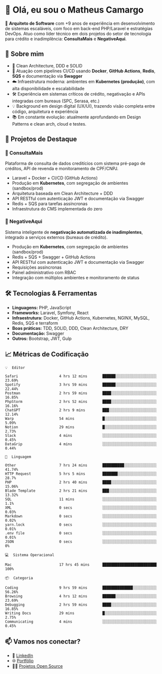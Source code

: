 # 👋 Olá, eu sou o Matheus Camargo

🎯 **Arquiteto de Software** com +9 anos de experiência em desenvolvimento de sistemas escaláveis, com foco em back-end PHP/Laravel e estratégias DevOps. Atuo como líder técnico em dois projetos do setor de tecnologia para crédito e inadimplência: **ConsultaMais** e **NegativeAqui**.

## 🧠 Sobre mim

- 🚀 Clean Architecture, DDD e SOLID
- 🔁 Atuação com pipelines CI/CD usando **Docker**, **GitHub Actions**, **Redis**, **SQS** e documentação via **Swagger**
- ☁️ Infraestrutura moderna: ambientes em **Kubernetes (produção)**, com alta disponibilidade e escalabilidade
- 🛠️ Experiência em sistemas críticos de crédito, negativação e APIs integradas com bureaus (SPC, Serasa, etc.)
- 💡 Background em design digital (UX/UI), trazendo visão completa entre código, arquitetura e experiência
- 📚 Em constante evolução: atualmente aprofundando em Design Patterns e clean arch, cloud e testes.

## 🚧 Projetos de Destaque

### 🔹 ConsultaMais
Plataforma de consulta de dados creditícios com sistema pré-pago de créditos, API de revenda e monitoramento de CPF/CNPJ.

- Laravel + Docker + CI/CD (GitHub Actions)
- Produção em **Kubernetes**, com segregação de ambientes (sandbox/prod)
- Arquitetura baseada em Clean Architecture + DDD
- API RESTful com autenticação JWT e documentação via Swagger
- Redis + SQS para tarefas assíncronas
- Infraestrutura do CMS implementada do zero

### 🔹 NegativeAqui
Sistema inteligente de **negativação automatizada de inadimplentes**, integrado a serviços externos (bureaus de crédito).

- Produção em **Kubernetes**, com segregação de ambientes (sandbox/prod)
- Redis + SQS + Swagger + GitHub Actions
- API RESTful com autenticação JWT e documentação via Swagger
- Requisições assíncronas
- Painel administrativo com RBAC
- Integração com múltiplos ambientes e monitoramento de status

## 🛠️ Tecnologias & Ferramentas

- **Linguagens:** PHP, JavaScript
- **Frameworks:** Laravel, Symfony, React
- **Infraestrutura:** Docker, GitHub Actions, Kubernetes, NGINX, MySQL, Redis, SQS e terraform
- **Boas práticas:** TDD, SOLID, DDD, Clean Architecture, DRY
- **Documentação:** Swagger
- **Outros:** Bootstrap, JWT, Gulp

## 📈 Métricas de Codificação

```text
💡  Editor

Safari                   4 hrs 12 mins       ██████░░░░░░░░░░░░░░░░░░░     23.69%
Spotify                  3 hrs 59 mins       ██████░░░░░░░░░░░░░░░░░░░     22.44%
Postman                  2 hrs 59 mins       ████░░░░░░░░░░░░░░░░░░░░░     16.85%
PhpStorm                 2 hrs 52 mins       ████░░░░░░░░░░░░░░░░░░░░░     16.16%
ChatGPT                  2 hrs 9 mins        ███░░░░░░░░░░░░░░░░░░░░░░     12.14%
Warp                     54 mins             █░░░░░░░░░░░░░░░░░░░░░░░░      5.09%
Notion                   29 mins             █░░░░░░░░░░░░░░░░░░░░░░░░      2.73%
Slack                    4 mins              ░░░░░░░░░░░░░░░░░░░░░░░░░      0.45%
DataGrip                 4 mins              ░░░░░░░░░░░░░░░░░░░░░░░░░      0.44%
```
```text
💬  Linguagem

Other                    7 hrs 24 mins       ██████████░░░░░░░░░░░░░░░     41.74%
HTTP Request             5 hrs 5 mins        ███████░░░░░░░░░░░░░░░░░░      28.7%
PHP                      2 hrs 40 mins       ████░░░░░░░░░░░░░░░░░░░░░     15.06%
Blade Template           2 hrs 21 mins       ███░░░░░░░░░░░░░░░░░░░░░░     13.32%
SQL                      11 mins             ░░░░░░░░░░░░░░░░░░░░░░░░░       1.1%
XML                      0 secs              ░░░░░░░░░░░░░░░░░░░░░░░░░      0.03%
Markdown                 0 secs              ░░░░░░░░░░░░░░░░░░░░░░░░░      0.02%
yarn.lock                0 secs              ░░░░░░░░░░░░░░░░░░░░░░░░░      0.01%
.env file                0 secs              ░░░░░░░░░░░░░░░░░░░░░░░░░      0.01%
JSON                     0 secs              ░░░░░░░░░░░░░░░░░░░░░░░░░         0%
```
```text
💻  Sistema Operacional

Mac                      17 hrs 45 mins      █████████████████████████       100%
```
```text
📦  Categoria

Coding                   9 hrs 59 mins       ██████████████░░░░░░░░░░░     56.26%
Browsing                 4 hrs 12 mins       ██████░░░░░░░░░░░░░░░░░░░     23.69%
Debugging                2 hrs 59 mins       ████░░░░░░░░░░░░░░░░░░░░░     16.85%
Writing Docs             29 mins             █░░░░░░░░░░░░░░░░░░░░░░░░      2.75%
Communicating            4 mins              ░░░░░░░░░░░░░░░░░░░░░░░░░      0.45%
```

## 📫 Vamos nos conectar?

- 💼 [LinkedIn](https://www.linkedin.com/in/matheuscamargoxavier)
- 🌐 [Portfólio](https://matheuscamargo.co)
- 🧑‍💻 [Projetos Open Source](https://github.com/bymatheus)
